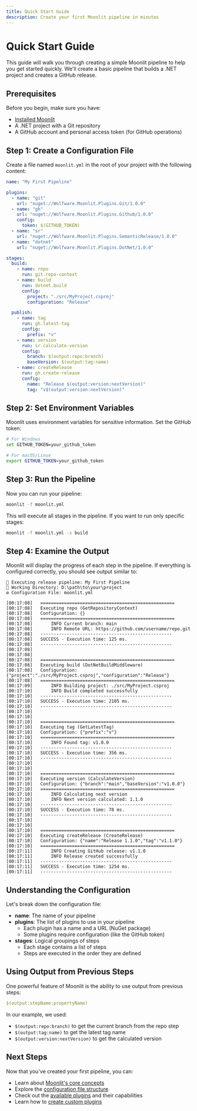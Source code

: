 ```yaml
---
title: Quick Start Guide
description: Create your first Moonlit pipeline in minutes
---
```


# Quick Start Guide

This guide will walk you through creating a simple Moonlit pipeline to help you get started quickly. We'll create a basic pipeline that builds a .NET project and creates a GitHub release.

## Prerequisites

Before you begin, make sure you have:

- [Installed Moonlit](./installation.md)
- A .NET project with a Git repository
- A GitHub account and personal access token (for GitHub operations)

## Step 1: Create a Configuration File

Create a file named `moonlit.yml` in the root of your project with the following content:

```yaml
name: "My First Pipeline"

plugins:
  - name: "git"
    url: "nuget://Wolfware.Moonlit.Plugins.Git/1.0.0"
  - name: "gh"
    url: "nuget://Wolfware.Moonlit.Plugins.Github/1.0.0"
    config:
      token: $(GITHUB_TOKEN)
  - name: "sr"
    url: "nuget://Wolfware.Moonlit.Plugins.SemanticRelease/1.0.0"
  - name: "dotnet"
    url: "nuget://Wolfware.Moonlit.Plugins.DotNet/1.0.0"

stages:
  build:
    - name: repo
      run: git.repo-context
    - name: build
      run: dotnet.build
      config:
        project: "./src/MyProject.csproj"
        configuration: "Release"

  publish:
    - name: tag
      run: gh.latest-tag
      config:
        prefix: "v"
    - name: version
      run: sr.calculate-version
      config:
        branch: $(output:repo:branch)
        baseVersion: $(output:tag:name)
    - name: createRelease
      run: gh.create-release
      config:
        name: "Release $(output:version:nextVersion)"
        tag: "v$(output:version:nextVersion)"
```

## Step 2: Set Environment Variables

Moonlit uses environment variables for sensitive information. Set the GitHub token:

```bash
# For Windows
set GITHUB_TOKEN=your_github_token

# For macOS/Linux
export GITHUB_TOKEN=your_github_token
```

## Step 3: Run the Pipeline

Now you can run your pipeline:

```bash
moonlit -f moonlit.yml
```

This will execute all stages in the pipeline. If you want to run only specific stages:

```bash
moonlit -f moonlit.yml -s build
```

## Step 4: Examine the Output

Moonlit will display the progress of each step in the pipeline. If everything is configured correctly, you should see output similar to:

```
🚀 Executing release pipeline: My First Pipeline
📁 Working Directory: D:\path\to\your\project
⚙ Configuration File: moonlit.yml

[00:17:08]   ===================================================
[00:17:08]   Executing repo (GetRepositoryContext)
[00:17:08]   Configuration: {}
[00:17:08]   ===================================================
[00:17:08]       INFO Current branch: main
[00:17:08]       INFO Remote URL: https://github.com/username/repo.git
[00:17:08]   --------------------------------------------------
[00:17:08]   SUCCESS - Execution time: 125 ms.
[00:17:08]   --------------------------------------------------
[00:17:08]              
[00:17:08]              
[00:17:08]   ===================================================
[00:17:08]   Executing build (DotNetBuildMiddleware)
[00:17:08]   Configuration: {"project":"./src/MyProject.csproj","configuration":"Release"}
[00:17:08]   ===================================================
[00:17:09]       INFO Building project: ./src/MyProject.csproj
[00:17:10]       INFO Build completed successfully
[00:17:10]   --------------------------------------------------
[00:17:10]   SUCCESS - Execution time: 2105 ms.
[00:17:10]   --------------------------------------------------
[00:17:10]              
[00:17:10]              
[00:17:10]   ===================================================
[00:17:10]   Executing tag (GetLatestTag)
[00:17:10]   Configuration: {"prefix":"v"}
[00:17:10]   ===================================================
[00:17:10]       INFO Found tag: v1.0.0
[00:17:10]   --------------------------------------------------
[00:17:10]   SUCCESS - Execution time: 356 ms.
[00:17:10]   --------------------------------------------------
[00:17:10]              
[00:17:10]              
[00:17:10]   ===================================================
[00:17:10]   Executing version (CalculateVersion)
[00:17:10]   Configuration: {"branch":"main","baseVersion":"v1.0.0"}
[00:17:10]   ===================================================
[00:17:10]       INFO Calculating next version
[00:17:10]       INFO Next version calculated: 1.1.0
[00:17:10]   --------------------------------------------------
[00:17:10]   SUCCESS - Execution time: 78 ms.
[00:17:10]   --------------------------------------------------
[00:17:10]              
[00:17:10]              
[00:17:10]   ===================================================
[00:17:10]   Executing createRelease (CreateRelease)
[00:17:10]   Configuration: {"name":"Release 1.1.0","tag":"v1.1.0"}
[00:17:10]   ===================================================
[00:17:11]       INFO Creating GitHub release: v1.1.0
[00:17:11]       INFO Release created successfully
[00:17:11]   --------------------------------------------------
[00:17:11]   SUCCESS - Execution time: 1254 ms.
[00:17:11]   --------------------------------------------------
```

## Understanding the Configuration

Let's break down the configuration file:

- **name**: The name of your pipeline
- **plugins**: The list of plugins to use in your pipeline
  - Each plugin has a name and a URL (NuGet package)
  - Some plugins require configuration (like the GitHub token)
- **stages**: Logical groupings of steps
  - Each stage contains a list of steps
  - Steps are executed in the order they are defined

## Using Output from Previous Steps

One powerful feature of Moonlit is the ability to use output from previous steps:

```yaml
$(output:stepName:propertyName)
```

In our example, we used:
- `$(output:repo:branch)` to get the current branch from the repo step
- `$(output:tag:name)` to get the latest tag name
- `$(output:version:nextVersion)` to get the calculated version

## Next Steps

Now that you've created your first pipeline, you can:

- Learn about [Moonlit's core concepts](./concepts/how-it-works.md)
- Explore the [configuration file structure](../reference/config-file.md)
- Check out the [available plugins](../plugins/) and their capabilities
- Learn how to [create custom plugins](./advanced/custom-plugins.md)
